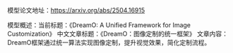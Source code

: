 模型论文地址：https://arxiv.org/abs/2504.16915

模型概述：当前标题：《DreamO: A Unified Framework for Image Customization》
中文文章标题：《DreamO：图像定制的统一框架》
文章内容：DreamO框架通过统一算法实现图像定制，提升视觉效果，简化定制流程。
